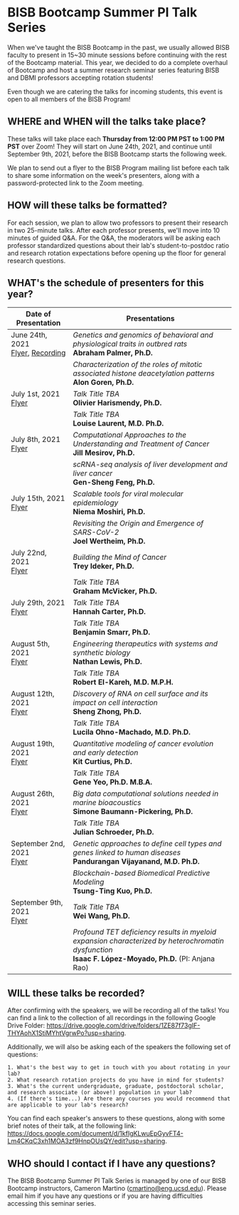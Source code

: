 # BISB Bootcamp Summer PI Talk Series

When we've taught the BISB Bootcamp in the past, we usually allowed BISB faculty to present in 15~30 minute sessions before continuing with the rest of the Bootcamp material. This year, we decided to do a complete overhaul of Bootcamp and host a summer research seminar series featuring BISB and DBMI professors accepting rotation students! 

Even though we are catering the talks for incoming students, this event is open to all members of the BISB Program! 

## WHERE and WHEN will the talks take place? 

These talks will take place each **Thursday from 12:00 PM PST to 1:00 PM PST** over Zoom! They will start on June 24th, 2021, and continue until September 9th, 2021, before the BISB Bootcamp starts the following week. 

We plan to send out a flyer to the BISB Program mailing list before each talk to share some information on the week's presenters, along with a password-protected link to the Zoom meeting. 

## HOW will these talks be formatted? 

For each session, we plan to allow two professors to present their research in two 25-minute talks. After each professor presents, we'll move into 10 minutes of guided Q&A. For the Q&A, the moderators will be asking each professor standardized questions about their lab's student-to-postdoc ratio and research rotation expectations before opening up the floor for general research questions. 

## WHAT's the schedule of presenters for this year? 

| Date of Presentation             | Presentations                              | 
| -------------------------------- | ------------------------------------------ |
| June 24th, 2021<br>[Flyer](https://github.com/mragsac/BISB-Bootcamp-2021/blob/main/module0_welcome-to-bootcamp/summer-PI-talk-series/flyers/BISB-Bootcamp-2021_Summer-PI-Talks_June-24.pdf), [Recording](https://drive.google.com/drive/folders/1TSMUa3KMf9xNa2rQ3YPoUY6CJw8DMf3b?usp=sharing)     | *Genetics and genomics of behavioral and physiological traits in outbred rats*<br>**Abraham Palmer, Ph.D.** |
|                                  | *Characterization of the roles of mitotic associated histone deacetylation patterns*<br>**Alon Goren, Ph.D.** |
| July 1st, 2021<br>[Flyer]()      | *Talk Title TBA*<br>**Olivier Harismendy, Ph.D.** |
|                                  | *Talk Title TBA*<br>**Louise Laurent, M.D. Ph.D.** |
| July 8th, 2021<br>[Flyer]()      | *Computational Approaches to the Understanding and Treatment of Cancer*<br>**Jill Mesirov, Ph.D.** |
|                                  | *scRNA-seq analysis of liver development and liver cancer*<br>**Gen-Sheng Feng, Ph.D.** |
| July 15th, 2021<br>[Flyer]()     | *Scalable tools for viral molecular epidemiology*<br>**Niema Moshiri, Ph.D.** |
|                                  | *Revisiting the Origin and Emergence of SARS-CoV-2*<br>**Joel Wertheim, Ph.D.** |
| July 22nd, 2021<br>[Flyer]()     | *Building the Mind of Cancer*<br>**Trey Ideker, Ph.D.** |
|                                  | *Talk Title TBA*<br>**Graham McVicker, Ph.D.** |
| July 29th, 2021<br>[Flyer]()     | *Talk Title TBA*<br>**Hannah Carter, Ph.D.** |
|                                  | *Talk Title TBA*<br>**Benjamin Smarr, Ph.D.** |
| August 5th, 2021<br>[Flyer]()    | *Engineering therapeutics with systems and synthetic biology*<br>**Nathan Lewis, Ph.D.** |
|                                  | *Talk Title TBA*<br>**Robert El-Kareh, M.D. M.P.H.** |
| August 12th, 2021<br>[Flyer]()   | *Discovery of RNA on cell surface and its impact on cell interaction*<br>**Sheng Zhong, Ph.D.** |
|                                  | *Talk Title TBA*<br>**Lucila Ohno-Machado, M.D. Ph.D.** |
| August 19th, 2021<br>[Flyer]()   | *Quantitative modeling of cancer evolution and early detection*<br>**Kit Curtius, Ph.D.** |
|                                  | *Talk Title TBA*<br>**Gene Yeo, Ph.D. M.B.A.** |
| August 26th, 2021<br>[Flyer]()   | *Big data computational solutions needed in marine bioacoustics*<br>**Simone Baumann-Pickering, Ph.D.** |
|                                  | *Talk Title TBA*<br>**Julian Schroeder, Ph.D.** |
| September 2nd, 2021<br>[Flyer]() | *Genetic approaches to define cell types and genes linked to human diseases*<br>**Pandurangan Vijayanand, M.D. Ph.D.** |
|                                  | *Blockchain-based Biomedical Predictive Modeling*<br>**Tsung-Ting Kuo, Ph.D.** |
| September 9th, 2021<br>[Flyer]() | *Talk Title TBA*<br>**Wei Wang, Ph.D.** |
|                                  | *Profound TET deficiency results in myeloid expansion characterized by heterochromatin dysfunction*<br>**Isaac F. López-Moyado, Ph.D.** (PI: Anjana Rao) |

## WILL these talks be recorded?

After confirming with the speakers, we will be recording all of the talks! You can find a link to the collection of all recordings in the following Google Drive Folder: https://drive.google.com/drive/folders/1ZE87f73gIF-THYAohX1StiMYhtVgrwPo?usp=sharing. 

Additionally, we will also be asking each of the speakers the following set of questions: 

```
1. What's the best way to get in touch with you about rotating in your lab?
2. What research rotation projects do you have in mind for students?
3. What's the current undergraduate, graduate, postdoctoral scholar, and research associate (or above!) population in your lab? 
4. (If there's time...) Are there any courses you would recommend that are applicable to your lab's research?
```

You can find each speaker's answers to these questions, along with some brief notes of their talk, at the following link: https://docs.google.com/document/d/1kfIgKLwuEpGyvFT4-Lm4CKqC3xh1MOA3zf9HnpOUsQY/edit?usp=sharing. 

## WHO should I contact if I have any questions? 

The BISB Bootcamp Summer PI Talk Series is managed by one of our BISB Bootcamp instructors, Cameron Martino ([cmartino@eng.ucsd.edu](mailto:cmartino@eng.ucsd.edu)). Please email him if you have any questions or if you are having difficulties accessing this seminar series. 
